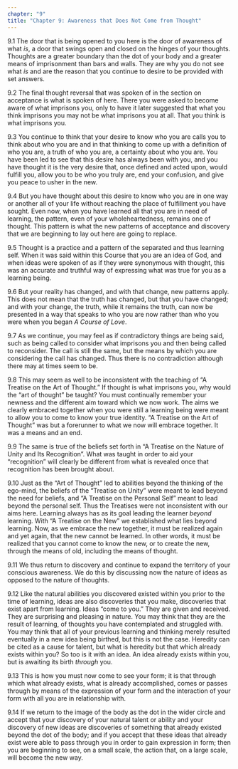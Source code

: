 ```yaml
---
chapter: "9"
title: "Chapter 9: Awareness that Does Not Come from Thought"
---
```


9.1 The door that is being opened to you here is the door of awareness
of what *is*, a door that swings open and closed on the hinges of your
thoughts. Thoughts are a greater boundary than the dot of your body and
a greater means of imprisonment than bars and walls. They are why you do
not see what *is* and are the reason that you continue to desire to be
provided with set answers. 

9.2 The final thought reversal that was spoken of in the section on
acceptance is what is spoken of here. There you were asked to become
aware of what imprisons you, only to have it later suggested that what
you think imprisons you may not be what imprisons you at all. That you
think is what imprisons you. 

9.3 You continue to think that your desire to know who you are calls you
to think about who you are and in that thinking to come up with a
definition of who you are, a truth of who you are, a certainty about who
you are. You have been led to see that this desire has always been with
you, and you have thought it is the very desire that, once defined and
acted upon, would fulfill you, allow you to be who you truly are, end
your confusion, and give you peace to usher in the new. 

9.4 But you have thought about this desire to know who you are in one
way or another all of your life without reaching the place of
fulfillment you have sought. Even now, when you have learned all that
you are in need of learning, the pattern, even of your wholeheartedness,
remains one of thought. This pattern is what the new patterns of
acceptance and discovery that we are beginning to lay out here are going
to replace. 

9.5 Thought is a practice and a pattern of the separated and thus
learning self. When it was said within this Course that you are an idea
of God, and when ideas were spoken of as if they were synonymous with
thought, this was an accurate and truthful way of expressing what was
true for you as a learning being.

9.6 But your reality has changed, and with that change, new patterns
apply. This does not mean that the truth has changed, but that you have
changed; and with your change, the truth, while it remains the truth,
can now be presented in a way that speaks to who you are now rather than
who you were when you began *A Course of Love*. 

9.7 As we continue, you may feel as if contradictory things are being
said, such as being called to consider what imprisons you and then being
called to reconsider. The call is still the same, but the means by which
you are considering the call has changed. Thus there is no contradiction
although there may at times seem to be. 

9.8 This may seem as well to be inconsistent with the teaching of “A
Treatise on the Art of Thought.” If thought is what imprisons you, why
would the “art of thought” be taught? You must continually remember your
newness and the different aim toward which we now work. The aims we
clearly embraced together when you were still a learning being were
meant to allow you to come to know your true identity. “A Treatise on
the Art of Thought” was but a forerunner to what we now will embrace
together. It was a means and an end. 

9.9 The same is true of the beliefs set forth in “A Treatise on the
Nature of Unity and Its Recognition”. What was taught in order to aid
your “recognition” will clearly be different from what is revealed once
that recognition has been brought about. 

9.10 Just as the “Art of Thought” led to abilities beyond the thinking
of the ego-mind, the beliefs of the “Treatise on Unity” were meant to
lead beyond the need for beliefs, and “A Treatise on the Personal Self”
meant to lead beyond the personal self. Thus the Treatises were not
inconsistent with our aims here.  Learning always has as its goal
leading the learner *beyond* learning.  With “A Treatise on the New” we
established what lies beyond learning.  Now, as we embrace the new
together, it must be realized again and yet again, that the new cannot
be learned. In other words, it must be realized that you cannot come to
know the new, or to create the new, through the means of old, including
the means of thought. 

9.11 We thus return to discovery and continue to expand the territory of
your conscious awareness. We do this by discussing now the nature of
ideas as opposed to the nature of thoughts. 

9.12 Like the natural abilities you discovered existed within you prior
to the time of learning, ideas are also discoveries that you make,
discoveries that exist apart from learning. Ideas “come to you.” They
are given and received. They are surprising and pleasing in nature. You
may think that they are the result of learning, of thoughts you have
contemplated and struggled with. You may think that all of your previous
learning and thinking merely resulted eventually in a new idea being
birthed, but this is not the case. Heredity can be cited as a cause for
talent, but what is heredity but that which already exists within you?
So too is it with an idea. An idea already exists within you, but is
awaiting its birth *through* you. 

9.13 This is how you must now come to see your form; it is that through
which what already exists, what is already accomplished, comes or passes
through by means of the expression of your form and the interaction of
your form with all you are in relationship with. 

9.14 If we return to the image of the body as the dot in the wider
circle and accept that your discovery of your natural talent or ability
and your discovery of new ideas are discoveries of something that
already existed beyond the dot of the body; and if you accept that these
ideas that already exist were able to pass through you in order to gain
expression in form; then you are beginning to see, on a small scale, the
action that, on a large scale, will become the new way.

